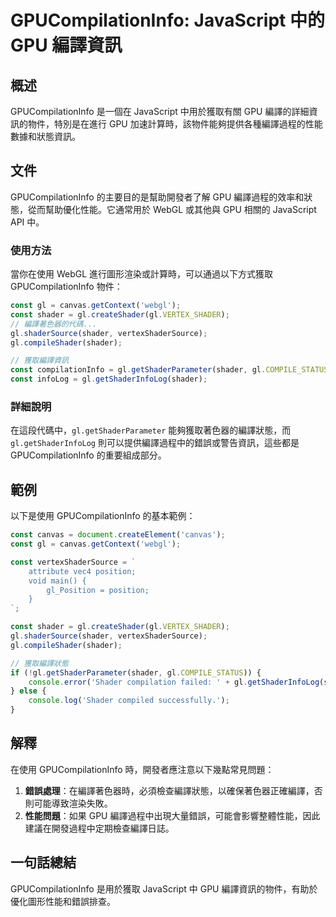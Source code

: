 <!--
Meta Description: # GPUCompilationInfo: JavaScript 中的 GPU 編譯資訊 ## 概述 GPUCompilationInfo 是一個在 JavaScript 中用於獲取有關 GPU 編譯的詳細資訊的物件，特別是在進行 GPU 加速計算時，該物件能夠提供各種編譯過程的性能數據和狀態資訊。...
Meta Keywords: shader, gpucompilationinfo, const, gpu, javascript
-->

# GPUCompilationInfo: JavaScript 中的 GPU 編譯資訊

## 概述
GPUCompilationInfo 是一個在 JavaScript 中用於獲取有關 GPU 編譯的詳細資訊的物件，特別是在進行 GPU 加速計算時，該物件能夠提供各種編譯過程的性能數據和狀態資訊。

## 文件
GPUCompilationInfo 的主要目的是幫助開發者了解 GPU 編譯過程的效率和狀態，從而幫助優化性能。它通常用於 WebGL 或其他與 GPU 相關的 JavaScript API 中。

### 使用方法
當你在使用 WebGL 進行圖形渲染或計算時，可以通過以下方式獲取 GPUCompilationInfo 物件：

```javascript
const gl = canvas.getContext('webgl');
const shader = gl.createShader(gl.VERTEX_SHADER);
// 編譯著色器的代碼...
gl.shaderSource(shader, vertexShaderSource);
gl.compileShader(shader);

// 獲取編譯資訊
const compilationInfo = gl.getShaderParameter(shader, gl.COMPILE_STATUS);
const infoLog = gl.getShaderInfoLog(shader);
```

### 詳細說明
在這段代碼中，`gl.getShaderParameter` 能夠獲取著色器的編譯狀態，而 `gl.getShaderInfoLog` 則可以提供編譯過程中的錯誤或警告資訊，這些都是 GPUCompilationInfo 的重要組成部分。

## 範例
以下是使用 GPUCompilationInfo 的基本範例：

```javascript
const canvas = document.createElement('canvas');
const gl = canvas.getContext('webgl');

const vertexShaderSource = `
    attribute vec4 position;
    void main() {
        gl_Position = position;
    }
`;

const shader = gl.createShader(gl.VERTEX_SHADER);
gl.shaderSource(shader, vertexShaderSource);
gl.compileShader(shader);

// 獲取編譯狀態
if (!gl.getShaderParameter(shader, gl.COMPILE_STATUS)) {
    console.error('Shader compilation failed: ' + gl.getShaderInfoLog(shader));
} else {
    console.log('Shader compiled successfully.');
}
```

## 解釋
在使用 GPUCompilationInfo 時，開發者應注意以下幾點常見問題：

1. **錯誤處理**：在編譯著色器時，必須檢查編譯狀態，以確保著色器正確編譯，否則可能導致渲染失敗。
2. **性能問題**：如果 GPU 編譯過程中出現大量錯誤，可能會影響整體性能，因此建議在開發過程中定期檢查編譯日誌。

## 一句話總結
GPUCompilationInfo 是用於獲取 JavaScript 中 GPU 編譯資訊的物件，有助於優化圖形性能和錯誤排查。